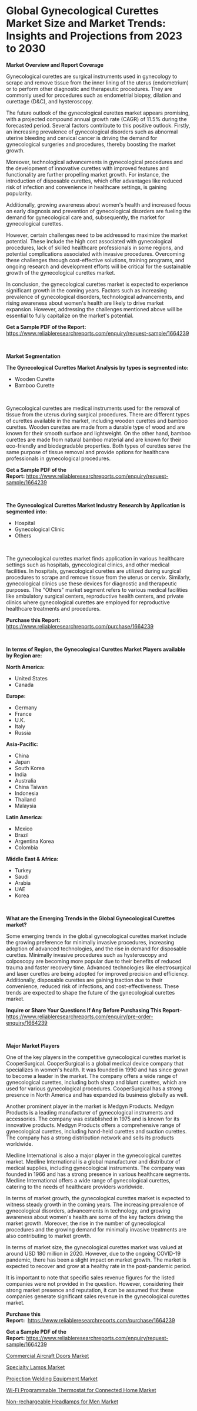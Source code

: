 <p><h1>Global Gynecological Curettes Market Size and Market Trends: Insights and Projections from 2023 to 2030</h1></p><p><strong>Market Overview and Report Coverage</strong></p>
<p><p>Gynecological curettes are surgical instruments used in gynecology to scrape and remove tissue from the inner lining of the uterus (endometrium) or to perform other diagnostic and therapeutic procedures. They are commonly used for procedures such as endometrial biopsy, dilation and curettage (D&C), and hysteroscopy.</p><p>The future outlook of the gynecological curettes market appears promising, with a projected compound annual growth rate (CAGR) of 11.5% during the forecasted period. Several factors contribute to this positive outlook. Firstly, an increasing prevalence of gynecological disorders such as abnormal uterine bleeding and cervical cancer is driving the demand for gynecological surgeries and procedures, thereby boosting the market growth.</p><p>Moreover, technological advancements in gynecological procedures and the development of innovative curettes with improved features and functionality are further propelling market growth. For instance, the introduction of disposable curettes, which offer advantages like reduced risk of infection and convenience in healthcare settings, is gaining popularity.</p><p>Additionally, growing awareness about women's health and increased focus on early diagnosis and prevention of gynecological disorders are fueling the demand for gynecological care and, subsequently, the market for gynecological curettes.</p><p>However, certain challenges need to be addressed to maximize the market potential. These include the high cost associated with gynecological procedures, lack of skilled healthcare professionals in some regions, and potential complications associated with invasive procedures. Overcoming these challenges through cost-effective solutions, training programs, and ongoing research and development efforts will be critical for the sustainable growth of the gynecological curettes market.</p><p>In conclusion, the gynecological curettes market is expected to experience significant growth in the coming years. Factors such as increasing prevalence of gynecological disorders, technological advancements, and rising awareness about women's health are likely to drive market expansion. However, addressing the challenges mentioned above will be essential to fully capitalize on the market's potential.</p></p>
<p><strong>Get a Sample PDF of the Report:</strong> <a href="https://www.reliableresearchreports.com/enquiry/request-sample/1664239">https://www.reliableresearchreports.com/enquiry/request-sample/1664239</a></p>
<p>&nbsp;</p>
<p><strong>Market Segmentation</strong></p>
<p><strong>The Gynecological Curettes Market Analysis by types is segmented into:</strong></p>
<p><ul><li>Wooden Curette</li><li>Bamboo Curette</li></ul></p>
<p>&nbsp;</p>
<p><p>Gynecological curettes are medical instruments used for the removal of tissue from the uterus during surgical procedures. There are different types of curettes available in the market, including wooden curettes and bamboo curettes. Wooden curettes are made from a durable type of wood and are known for their smooth surface and lightweight. On the other hand, bamboo curettes are made from natural bamboo material and are known for their eco-friendly and biodegradable properties. Both types of curettes serve the same purpose of tissue removal and provide options for healthcare professionals in gynecological procedures.</p></p>
<p><strong>Get a Sample PDF of the Report:</strong>&nbsp;<a href="https://www.reliableresearchreports.com/enquiry/request-sample/1664239">https://www.reliableresearchreports.com/enquiry/request-sample/1664239</a></p>
<p>&nbsp;</p>
<p><strong>The Gynecological Curettes Market Industry Research by Application is segmented into:</strong></p>
<p><ul><li>Hospital</li><li>Gynecological Clinic</li><li>Others</li></ul></p>
<p>&nbsp;</p>
<p><p>The gynecological curettes market finds application in various healthcare settings such as hospitals, gynecological clinics, and other medical facilities. In hospitals, gynecological curettes are utilized during surgical procedures to scrape and remove tissue from the uterus or cervix. Similarly, gynecological clinics use these devices for diagnostic and therapeutic purposes. The "Others" market segment refers to various medical facilities like ambulatory surgical centers, reproductive health centers, and private clinics where gynecological curettes are employed for reproductive healthcare treatments and procedures.</p></p>
<p><strong>Purchase this Report:</strong>&nbsp; <a href="https://www.reliableresearchreports.com/purchase/1664239">https://www.reliableresearchreports.com/purchase/1664239</a></p>
<p>&nbsp;</p>
<p><strong>In terms of Region, the Gynecological Curettes Market Players available by Region are:</strong></p>
<p>
    <p> <strong> North America: </strong>
        <ul>
            <li>United States</li>
            <li>Canada</li>
        </ul>
        </p> 
    <p> <strong> Europe: </strong>
        <ul>
            <li>Germany</li>
            <li>France</li>
            <li>U.K.</li>
            <li>Italy</li>
            <li>Russia</li>
        </ul>
        </p> 
    <p> <strong> Asia-Pacific: </strong>
        <ul>
            <li>China</li>
            <li>Japan</li>
            <li>South Korea</li>
            <li>India</li>
            <li>Australia</li>
            <li>China Taiwan</li>
            <li>Indonesia</li>
            <li>Thailand</li>
            <li>Malaysia</li>
        </ul>
        </p> 
    <p> <strong> Latin America: </strong>
        <ul>
            <li>Mexico</li>
            <li>Brazil</li>
            <li>Argentina Korea</li>
            <li>Colombia</li>
        </ul>
        </p> 
    <p> <strong> Middle East & Africa: </strong>
        <ul>
            <li>Turkey</li>
            <li>Saudi</li>
            <li>Arabia</li>
            <li>UAE</li>
            <li>Korea</li>
        </ul>
    </p>
    </p>
<p>&nbsp;</p>
<p><strong>What are the Emerging Trends in the Global Gynecological Curettes market?</strong></p>
<p><p>Some emerging trends in the global gynecological curettes market include the growing preference for minimally invasive procedures, increasing adoption of advanced technologies, and the rise in demand for disposable curettes. Minimally invasive procedures such as hysteroscopy and colposcopy are becoming more popular due to their benefits of reduced trauma and faster recovery time. Advanced technologies like electrosurgical and laser curettes are being adopted for improved precision and efficiency. Additionally, disposable curettes are gaining traction due to their convenience, reduced risk of infections, and cost-effectiveness. These trends are expected to shape the future of the gynecological curettes market.</p></p>
<p><strong>Inquire or Share Your Questions If Any Before Purchasing This Report</strong>- <a href="https://www.reliableresearchreports.com/enquiry/pre-order-enquiry/1664239">https://www.reliableresearchreports.com/enquiry/pre-order-enquiry/1664239</a></p>
<p>&nbsp;</p>
<p><strong>Major Market Players</strong></p>
<p><p>One of the key players in the competitive gynecological curettes market is CooperSurgical. CooperSurgical is a global medical device company that specializes in women's health. It was founded in 1990 and has since grown to become a leader in the market. The company offers a wide range of gynecological curettes, including both sharp and blunt curettes, which are used for various gynecological procedures. CooperSurgical has a strong presence in North America and has expanded its business globally as well.</p><p>Another prominent player in the market is Medgyn Products. Medgyn Products is a leading manufacturer of gynecological instruments and accessories. The company was established in 1975 and is known for its innovative products. Medgyn Products offers a comprehensive range of gynecological curettes, including hand-held curettes and suction curettes. The company has a strong distribution network and sells its products worldwide.</p><p>Medline International is also a major player in the gynecological curettes market. Medline International is a global manufacturer and distributor of medical supplies, including gynecological instruments. The company was founded in 1966 and has a strong presence in various healthcare segments. Medline International offers a wide range of gynecological curettes, catering to the needs of healthcare providers worldwide.</p><p>In terms of market growth, the gynecological curettes market is expected to witness steady growth in the coming years. The increasing prevalence of gynecological disorders, advancements in technology, and growing awareness about women's health are some of the key factors driving the market growth. Moreover, the rise in the number of gynecological procedures and the growing demand for minimally invasive treatments are also contributing to market growth.</p><p>In terms of market size, the gynecological curettes market was valued at around USD 180 million in 2020. However, due to the ongoing COVID-19 pandemic, there has been a slight impact on market growth. The market is expected to recover and grow at a healthy rate in the post-pandemic period.</p><p>It is important to note that specific sales revenue figures for the listed companies were not provided in the question. However, considering their strong market presence and reputation, it can be assumed that these companies generate significant sales revenue in the gynecological curettes market.</p></p>
<p><strong>Purchase this Report:</strong>&nbsp;&nbsp;<a href="https://www.reliableresearchreports.com/purchase/1664239">https://www.reliableresearchreports.com/purchase/1664239</a></p>
<p></p>
<p><strong>Get a Sample PDF of the Report:</strong>&nbsp;<a href="https://www.reliableresearchreports.com/enquiry/request-sample/1664239">https://www.reliableresearchreports.com/enquiry/request-sample/1664239</a></p>
<p><p><a href="https://www.linkedin.com/pulse/commercial-aircraft-doors-market-size-2023-2030-global/">Commercial Aircraft Doors Market</a></p><p><a href="https://medium.com/@dorothypeters68/specialty-lamps-market-size-growth-forecast-2023-2030-f0f712a51770">Specialty Lamps Market</a></p><p><a href="https://medium.com/@kaceyrath/projection-welding-equipment-market-size-growth-forecast-2023-2030-8a006d771930">Projection Welding Equipment Market</a></p><p><a href="https://www.linkedin.com/pulse/wi-fi-programmable-thermostat-connected-home-market-size-growth/">Wi-Fi Programmable Thermostat for Connected Home Market</a></p><p><a href="https://www.linkedin.com/pulse/non-rechargeable-headlamps-men-market-research-report-provides/">Non-rechargeable Headlamps for Men Market</a></p></p>
